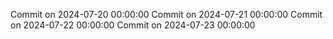 Commit on 2024-07-20 00:00:00
Commit on 2024-07-21 00:00:00
Commit on 2024-07-22 00:00:00
Commit on 2024-07-23 00:00:00
